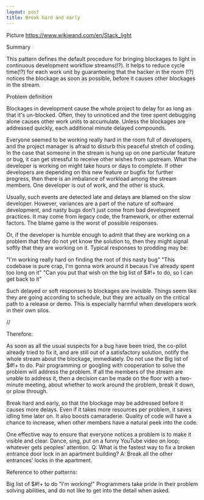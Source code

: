 ```yaml
---
layout: post
title: Break hard and early
---
```




Picture
https://www.wikiwand.com/en/Stack_light



Summary

This pattern defines the default procedure for bringing blockages to light in continuous development workflow streams(!?). It helps to reduce cycle time(!?) for each work unit by guaranteeing that the hacker in the room (!?) notices the blockage as soon as possible, before it causes other blockages in the stream.

Problem definition

Blockages in development cause the whole project to delay for as long as that it's un-blocked. Often, they to unnoticed and the time spent debugging alone causes other work units to accumulate. Unless the blockages are addressed quickly, each additional minute delayed compounds.


Everyone seemed to be working really hard in the room full of developers, and the project manager is afraid to disturb this peaceful stretch of coding. In the case that someone in the stream is hung up on one particular feature or bug, it can get stressful to receive other wishes from upstream. What the developer is working on might take hours or days to complete. If other developers are depending on this new feature or bugfix for further progress, then there is an imbalance of workload among the stream members. One developer is out of work, and the other is stuck. 

Usually, such events are detected late and delays are blamed on the slow developer. However, variances are a part of the nature of software development, and nasty bugs don't just come from bad development practices. It may come from legacy code, the framework, or other external factors. The blame game is the worst of possible responses.

Or, if the developer is humble enough to admit that they are working on a problem that they do not yet know the solution to, then they might signal softly that they are working on it. Typical responses to prodding may be:

"I'm working really hard on finding the root of this nasty bug"
"This codebase is pure crap, I'm gonna work around it becaus I've already spent too long on it"
"Can you put that wish on the big list of $#!+ to do, so I can get back to it"

Such delayed or soft responses to blockages are invisible. Things seem like they are going according to schedule, but they are actually on the critical path to a release or demo. This is especially harmful when developers work in their own silos.

//

Therefore:

As soon as all the usual suspects for a bug have been tried, the co-pilot already tried to fix it, and are still out of a satisfactory solution, notify the whole stream about the blockage, immediately. Do not use the Big list of $#!+ to do. Pair programming or googling with cooperation to solve the problem will address the problem. If all the members of the stream are unable to address it, then a decision can be made on the floor with a two-minute meeting, about whether to work around the problem, break it down, or plow through. 

Break hard and early, so that the blockage may be addressed before it causes more delays. Even if it takes more resources per problem, it saves idling time later on. It also boosts camaraderie. Quality of code will have a chance to increase, when other members have a natural peek into the code. 

One effective way to ensure that everyone notices a problem is to make it visible and clear. Dance, sing, put on a funny YouTube video on loop; whatever gets peoples' attention. Q: What is the fastest way to fix a broken entrance door lock in an apartment building? A: Break all the other entrances' locks in the apartment.

Reference to other patterns:


Big list of $#!+ to do
"I'm working!"
Programmers take pride in their problem solving abilities, and do not like to get into the detail when asked. 















